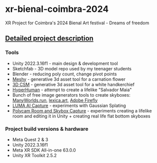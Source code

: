 # xr-bienal-coimbra-2024
XR Project for Coimbra's 2024 Bienal Art festival - Dreams of freedom

## [Detailed project description](https://tiagomms.github.io/xr-portfolio/blog/xr-design-fellowship-module-08-assign/)

### Tools
- Unity 2022.3.16f1 - main design & development tool
- Sketchfab - 3D model repo used by my teenager students
- Blender - reducing poly count, change pivot points 
- [Meshy](https://app.meshy.ai/) - generative 3d asset tool for a carnation flower
- [3D CSM](https://www.csm.ai/) - generative 3d asset tool for a white handkerchief
- [HyperHuman](https://hyperhuman.deemos.com/) - attempt to create a lifelike "Salvador Maia"
- Bunch of free image generators tools to create skyboxes: [ManyWorlds.run](https://www.manyworlds.run/), [lexica.art](https://lexica.art/), [Adobe Firefly](https://firefly.adobe.com/)
- [LUMA AI Capture](https://lumalabs.ai/dashboard/captures) - experiments with Gaussian Splating
- [Polycam Room and Skybox Capture](https://poly.cam/) - experiments creating a lifelike room and editing it in Unity + creating real life flat bottom skyboxes

### Project build versions & hardware
- Meta Quest 2 & 3
- Unity 2022.3.16f1
- Meta XR SDK All-in-one 63.0.0
- Unity XR Toolkit 2.5.2

